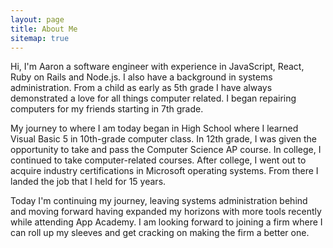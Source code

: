 ```yaml
---
layout: page
title: About Me
sitemap: true
---
```


Hi, I'm Aaron a software engineer with experience in JavaScript, React, Ruby on Rails and Node.js. I also have a background in systems administration. From a child as early as 5th grade I have always demonstrated a love for all things computer related. I began repairing computers for my friends starting in 7th grade.

My journey to where I am today began in High School where I learned Visual Basic 5 in 10th-grade computer class. In 12th grade, I was given the opportunity to take and pass the Computer Science AP course. In college, I continued to take computer-related courses. After college, I went out to acquire industry certifications in Microsoft operating systems. From there I landed the job that I held for 15 years.

Today I'm continuing my journey, leaving systems administration behind and moving forward having expanded my horizons with more tools recently while attending App Academy. I am looking forward to joining a firm where I can roll up my sleeves and get cracking on making the firm a better one.
